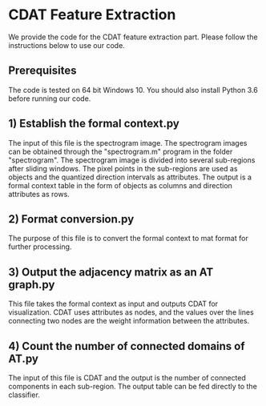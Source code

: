 # CDAT Feature Extraction
We provide the code for the CDAT feature extraction part. Please follow the instructions below to use our code.

## Prerequisites
The code is tested on 64 bit Windows 10. You should also install Python 3.6 before running our code.

## 1) Establish the formal context.py
The input of this file is the spectrogram image. The spectrogram images can be obtained through the "spectrogram.m" program in the folder "spectrogram". The spectrogram image is divided into several sub-regions after sliding windows. The pixel points in the sub-regions are used as objects and the quantized direction intervals as attributes. The output is a formal context table in the form of objects as columns and direction attributes as rows.

## 2) Format conversion.py
The purpose of this file is to convert the formal context to mat format for further processing.

## 3) Output the adjacency matrix as an AT graph.py
This file takes the formal context as input and outputs CDAT for visualization. CDAT uses attributes as nodes, and the values over the lines connecting two nodes are the weight information between the attributes.

## 4) Count the number of connected domains of AT.py
The input of this file is CDAT and the output is the number of connected components in each sub-region. The output table can be fed directly to the classifier.
